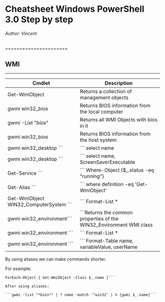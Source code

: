 # Cheatsheet Windows PowerShell 3.0 Step by step
###### Author: Vincent
======================

## WMI
------

|Cmdlet|Description|
|------|-----------|
|Get-WmiObject|Returns a collection of management objects|
|gwmi win32_bios|Returns BIOS information from the local computer|
|gwmi -List "*bios*"|Returns all WMI Objects with bios in it|
|gwmi win32_bios|Returns BIOS information from the host system|
|gwmi win32_desktop ```|``` select name|Returns the names of the users on the host system|
|gwmi win32_desktop ```|``` select name, ScreenSaverExecutable|Returns the name of the screensaver|
|Get-Service ```|``` Where-Object {$_.status -eq "running"}|Returns all the services that are running|
|Get-Alias ```|``` where definition -eq 'Get-WmiObject'|Returns the alias for the 'Get-WmiObject' command|
|Get-WmiObject WIN32_ComputerSystem ```|``` Format-List *|Returns all the properties from the hostsystem|
|gwmi win32_environment```|```Returns the common properties of the WIN32_Environment WMI class|
|gwmi win32_environment ```|``` Format-List *|Returns all the properties of the WIN32_Environment class|
|gwmi win32_environment ```|``` Format-Table name, variableValue, userName| Creates a table view with columns name, variableValue and userName|


By using aliases we can make commands shorter.

For example:

```Get-WmiObject -List "*bios*" | Where-Object { $_.name -match '^win32'} |
ForEach-Object { Get-WmiObject -Class $_.name }``` 

After using aliases:

```gwmi -list "*bios*" | ? name -match '^win32' | % {gwmi $_.name}``` 


